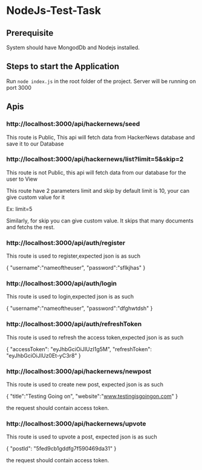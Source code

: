 # NodeJs-Test-Task

## Prerequisite

System should have MongodDb and Nodejs installed.

## Steps to start the Application

Run `node index.js` in the root folder of the project.
Server will be running on port 3000

## Apis

### http://localhost:3000/api/hackernews/seed

This route is Public, This api will fetch data from HackerNews database and save it to our Database

### http://localhost:3000/api/hackernews/list?limit=5&skip=2

This route is not Public, this api will fetch data from our database for the user to View

This route have 2 parameters limit and skip
by default limit is 10, your can give custom value for it

Ex: limit=5

Similarly, for skip you can give custom value. It skips that many documents and fetchs the rest.



### http://localhost:3000/api/auth/register

This route is used to register,expected json is as such

{
    "username":"nameoftheuser",
    "password":"sflkjhas"
}

### http://localhost:3000/api/auth/login

This route is used to login,expected json is as such

{
    "username":"nameoftheuser",
    "password":"dfghwtdsh"
}

### http://localhost:3000/api/auth/refreshToken

This route is used to refresh the access token,expected json is as such

{
    "accessToken": "eyJhbGciOiJIUzI1g5M",
    "refreshToken": "eyJhbGciOiJIUz0Et-yC3r8"
}

### http://localhost:3000/api/hackernews/newpost

This route is used to create new post, expected json is as such

{
    "title":"Testing Going on",
    "website":"www.testingisgoingon.com"
}

the request should contain access token.

### http://localhost:3000/api/hackernews/upvote

This route is used to upvote a post, expected json is as such

{
    "postId": "5fed9cb1gddfg7f590469da31"
}

the request should contain access token.